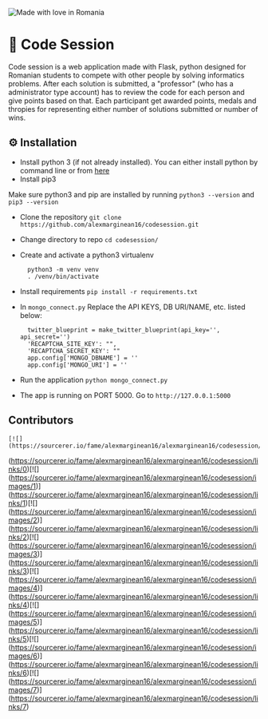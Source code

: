 ![Made with love in Romania](https://madewithlove.now.sh/ro?heart=true)

# :space_invader: Code Session 

Code session is a web application made with Flask, python designed for Romanian students to compete with other people by solving informatics problems. After each solution is submitted, a "professor" (who has a administrator type account) has to review the code for each person and give points based on that. Each participant get awarded points, medals and thropies for representing either number of solutions submitted or number of wins.

## :gear: Installation

- Install python 3 (if not already installed). You can either install python by command line or from [here](https://www.python.org/downloads/)
- Install pip3

Make sure python3 and pip are installed by running `python3 --version` and `pip3 --version`

- Clone the repository `git clone https://github.com/alexmarginean16/codesession.git`
- Change directory to repo `cd codesession/`
- Create and activate a python3 virtualenv 
        
        python3 -m venv venv
        . /venv/bin/activate
        
- Install requirements `pip install -r requirements.txt`
- In `mongo_connect.py` Replace the API KEYS, DB URI/NAME, etc. listed below:

        twitter_blueprint = make_twitter_blueprint(api_key='', api_secret='')
        'RECAPTCHA_SITE_KEY': "",
        'RECAPTCHA_SECRET_KEY': ""
        app.config['MONGO_DBNAME'] = ''
        app.config['MONGO_URI'] = ''
        
- Run the application `python mongo_connect.py`
- The app is running on PORT 5000. Go to `http://127.0.0.1:5000`


## Contributors

    [![](https://sourcerer.io/fame/alexmarginean16/alexmarginean16/codesession/images/0)] 
   (https://sourcerer.io/fame/alexmarginean16/alexmarginean16/codesession/links/0)[![] 
   (https://sourcerer.io/fame/alexmarginean16/alexmarginean16/codesession/images/1)] 
   (https://sourcerer.io/fame/alexmarginean16/alexmarginean16/codesession/links/1)[![] 
   (https://sourcerer.io/fame/alexmarginean16/alexmarginean16/codesession/images/2)] 
   (https://sourcerer.io/fame/alexmarginean16/alexmarginean16/codesession/links/2)[![] 
   (https://sourcerer.io/fame/alexmarginean16/alexmarginean16/codesession/images/3)] 
   (https://sourcerer.io/fame/alexmarginean16/alexmarginean16/codesession/links/3)[![] 
   (https://sourcerer.io/fame/alexmarginean16/alexmarginean16/codesession/images/4)] 
   (https://sourcerer.io/fame/alexmarginean16/alexmarginean16/codesession/links/4)[![] 
   (https://sourcerer.io/fame/alexmarginean16/alexmarginean16/codesession/images/5)] 
   (https://sourcerer.io/fame/alexmarginean16/alexmarginean16/codesession/links/5)[![] 
   (https://sourcerer.io/fame/alexmarginean16/alexmarginean16/codesession/images/6)] 
   (https://sourcerer.io/fame/alexmarginean16/alexmarginean16/codesession/links/6)[![] 
   (https://sourcerer.io/fame/alexmarginean16/alexmarginean16/codesession/images/7)] 
   (https://sourcerer.io/fame/alexmarginean16/alexmarginean16/codesession/links/7)
